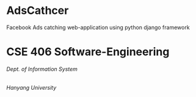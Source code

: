 # AdsCathcer 

Facebook Ads catching web-application 
using python django framework

# CSE 406 Software-Engineering 

###### Dept. of Information System
###### Hanyang University







